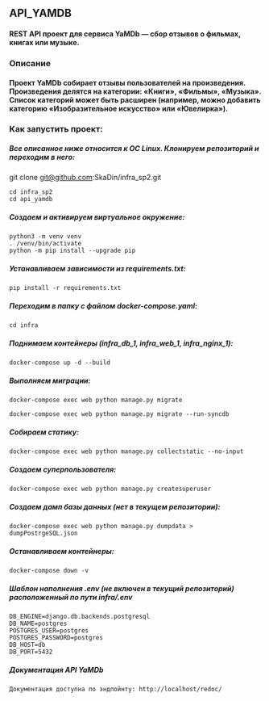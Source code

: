 ## API_YAMDB
#### REST API проект для сервиса YaMDb — сбор отзывов о фильмах, книгах или музыке.

### Описание
#### Проект YaMDb собирает отзывы пользователей на произведения. Произведения делятся на категории: «Книги», «Фильмы», «Музыка». Список категорий может быть расширен (например, можно добавить категорию «Изобразительное искусство» или «Ювелирка»).

### Как запустить проект:
##### Все описанное ниже относится к ОС Linux. Клонируем репозиторий и переходим в него:

git clone git@github.com:SkaDin/infra_sp2.git
```
cd infra_sp2
cd api_yamdb
```
##### Создаем и активируем виртуальное окружение:
```
python3 -m venv venv
. /venv/bin/activate
python -m pip install --upgrade pip
```
##### Устанавливаем зависимости из requirements.txt:

```
pip install -r requirements.txt
```
##### Переходим в папку с файлом docker-compose.yaml:

```
cd infra
```
##### Поднимаем контейнеры (infra_db_1, infra_web_1, infra_nginx_1):
```
docker-compose up -d --build
```
##### Выполняем миграции:
```
docker-compose exec web python manage.py migrate
```
```
docker-compose exec web python manage.py migrate --run-syncdb
```
##### Собираем статику:
```
docker-compose exec web python manage.py collectstatic --no-input
```
##### Создаем суперпользователя:
```
docker-compose exec web python manage.py createsuperuser
```
##### Создаем дамп базы данных (нет в текущем репозитории):
```
docker-compose exec web python manage.py dumpdata > dumpPostrgeSQL.json
```
##### Останавливаем контейнеры:
```
docker-compose down -v
```
##### Шаблон наполнения .env (не включен в текущий репозиторий) расположенный по пути infra/.env
```
DB_ENGINE=django.db.backends.postgresql
DB_NAME=postgres
POSTGRES_USER=postgres
POSTGRES_PASSWORD=postgres
DB_HOST=db
DB_PORT=5432
```
##### Документация API YaMDb
```Документация доступна по эндпойнту: http://localhost/redoc/ ```